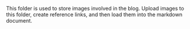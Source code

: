 This folder is used to store images involved in the blog. Upload images to this folder, create reference links, and then load them into the markdown document.
